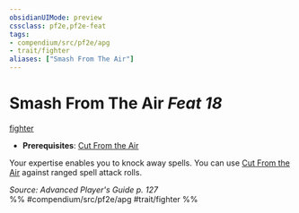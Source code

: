 ```yaml
---
obsidianUIMode: preview
cssclass: pf2e,pf2e-feat
tags:
- compendium/src/pf2e/apg
- trait/fighter
aliases: ["Smash From The Air"]
---
```

# Smash From The Air  *Feat 18*  
[fighter](rules/traits/fighter.md "Fighter Class Trait")  

- **Prerequisites**: [Cut From the Air](compendium/feats/cut-from-the-air-apg.md)

Your expertise enables you to knock away spells. You can use [Cut From the Air](compendium/feats/cut-from-the-air-apg.md) against ranged spell attack rolls.

*Source: Advanced Player's Guide p. 127*  
%% #compendium/src/pf2e/apg #trait/fighter %%